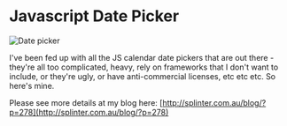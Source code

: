 Javascript Date Picker
======================

![Date picker](http://imgur.com/o2Jvt.png)


I've been fed up with all the JS calendar date pickers that are out
there - they're all too complicated, heavy, rely on frameworks that
I don't want to include, or they're ugly, or have anti-commercial
licenses, etc etc etc. So here's mine.

Please see more details at my blog here:
[http://splinter.com.au/blog/?p=278](http://splinter.com.au/blog/?p=278)
